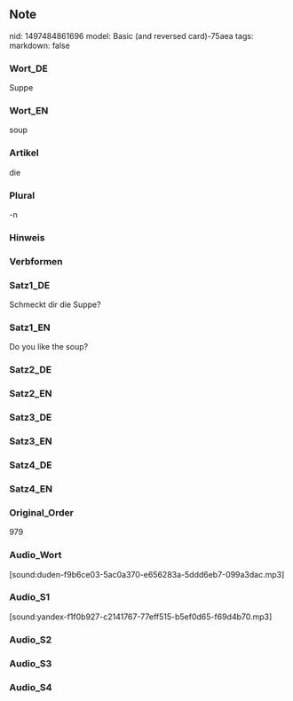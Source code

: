 ## Note
nid: 1497484861696
model: Basic (and reversed card)-75aea
tags: 
markdown: false

### Wort_DE
Suppe

### Wort_EN
soup

### Artikel
die

### Plural
-n

### Hinweis


### Verbformen


### Satz1_DE
Schmeckt dir die Suppe?

### Satz1_EN
Do you like the soup?

### Satz2_DE


### Satz2_EN


### Satz3_DE


### Satz3_EN


### Satz4_DE


### Satz4_EN


### Original_Order
979

### Audio_Wort
[sound:duden-f9b6ce03-5ac0a370-e656283a-5ddd6eb7-099a3dac.mp3]

### Audio_S1
[sound:yandex-f1f0b927-c2141767-77eff515-b5ef0d65-f69d4b70.mp3]

### Audio_S2


### Audio_S3


### Audio_S4

